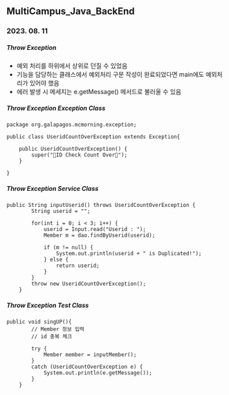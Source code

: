 ## MultiCampus_Java_BackEnd
### 2023. 08. 11
##### Throw Exception 
* 예외 처리를 하위에서 상위로 던질 수 있었음
* 기능을 담당하는 클래스에서 예외처리 구문 작성이 완료되었다면 main에도 예외처리가 있어야 했음
* 에러 발생 시 메세지는 e.getMessage() 메서드로 불러올 수 있음

##### Throw Exception Exception Class
```
package org.galapagos.mcmorning.exception;

public class UseridCountOverException extends Exception{

    public UseridCountOverException() {
        super("🙏ID Check Count Over🙏");
    }

}
```
##### Throw Exception Service Class
```
public String inputUserid() throws UseridCountOverException {
        String userid = "";

        for(int i = 0; i < 3; i++) {
            userid = Input.read("Userid : ");
            Member m = dao.findByUserid(userid);

            if (m != null) {
                System.out.println(userid + " is Duplicated!");
            } else {
                return userid;
            }
        }
        throw new UseridCountOverException();
    }
```
##### Throw Exception Test Class
```
public void singUP(){
        // Member 정보 입력
        // id 중복 체크

        try {
            Member member = inputMember();
        }
        catch (UseridCountOverException e) {
            System.out.println(e.getMessage());
        }
    }
```
